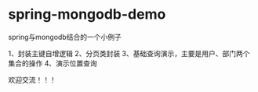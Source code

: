 spring-mongodb-demo
===================

spring与mongodb结合的一个小例子

1、封装主键自增逻辑
2、分页类封装
3、基础查询演示，主要是用户、部门两个集合的操作
4、演示位置查询

欢迎交流！！！
